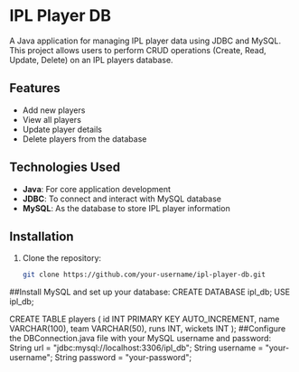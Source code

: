 # IPL Player DB

A Java application for managing IPL player data using JDBC and MySQL. This project allows users to perform CRUD operations (Create, Read, Update, Delete) on an IPL players database.

## Features
- Add new players
- View all players
- Update player details
- Delete players from the database

## Technologies Used
- **Java**: For core application development
- **JDBC**: To connect and interact with MySQL database
- **MySQL**: As the database to store IPL player information

## Installation

1. Clone the repository:
   ```bash
   git clone https://github.com/your-username/ipl-player-db.git
   
##Install MySQL and set up your database:
CREATE DATABASE ipl_db;
USE ipl_db;

CREATE TABLE players (
    id INT PRIMARY KEY AUTO_INCREMENT,
    name VARCHAR(100),
    team VARCHAR(50),
    runs INT,
    wickets INT
);
##Configure the DBConnection.java file with your MySQL username and password:
String url = "jdbc:mysql://localhost:3306/ipl_db";
String username = "your-username";
String password = "your-password";
